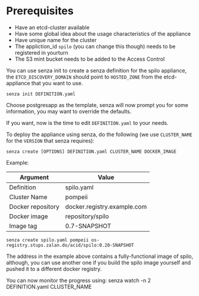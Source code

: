 Prerequisites
=============

* Have an etcd-cluster available
* Have some global idea about the usage characteristics of the appliance
* Have unique name for the cluster
* The appliction\_id `spilo` (you can change this though) needs to be registered in yourturn
* The S3 mint bucket needs to be added to the Access Control

You can use senza init to create a senza definition for the spilo appliance,
the `ETCD_DISCOVERY_DOMAIN` should point to `HOSTED_ZONE` from the etcd-appliance that you want to use.

	senza init DEFINITION.yaml

Choose postgresapp as the template, senza will now prompt you for some information, you may want to override the defaults.

If you want, now is the time to edit `DEFINITION.yaml` to your needs.

To deploy the appliance using senza, do the following (we use `CLUSTER_NAME` for the `VERSION` that senza requires):

	senza create [OPTIONS] DEFINITION.yaml CLUSTER_NAME DOCKER_IMAGE

Example:

Argument   		   | Value
-------------------|-------
Definition		   | spilo.yaml
Cluster Name	   | pompeii
Docker repository  | docker.registry.example.com
Docker image       | repository/spilo
Image tag          | 0.7-SNAPSHOT

	senza create spilo.yaml pompeii os-registry.stups.zalan.do/acid/spilo:0.20-SNAPSHOT
	
The address in the example above contains a fully-functional image of spilo, although, you can use another one if you build the spilo image yourself and pushed it to a different docker registry.

You can now monitor the progress using:
	senza watch -n 2 DEFINITION.yaml CLUSTER_NAME
